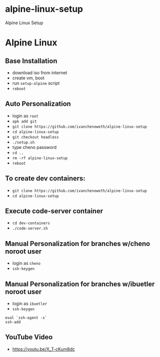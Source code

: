 # alpine-linux-setup
Alpine Linux Setup

# Alpine Linux
## Base Installation
* download iso from internet
* create vm, boot
* run `setup-alpine` script
* `reboot`

## Auto Personalization
* login as `root`
* `apk add git`
* `git clone https://github.com/ivanchenoweth/alpine-linux-setup`
* `cd alpine-linux-setup`
* `git checkout headless`
* `./setup.sh`
* type cheno password
* `cd ..`
* `rm -rf alpine-linux-setup`
* `reboot`

## To create dev containers:
* `git clone https://github.com/ivanchenoweth/alpine-linux-setup`
* `cd alpine-linux-setup`

## Execute code-server container
* `cd dev-containers`
* `./code-server.sh`

## Manual Personalization for branches w/cheno noroot user 
* login as `cheno`
* `ssh-keygen`

## Manual Personalization for branches w/ibuetler noroot  user
* login as `ibuetler`
* `ssh-keygen`

````
eval `ssh-agent -s`
ssh-add
````
## YouTube Video
* https://youtu.be/X_T-cKum8dc
